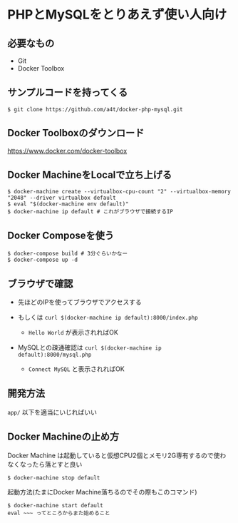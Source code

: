# PHPとMySQLをとりあえず使い人向け

## 必要なもの
- Git
- Docker Toolbox

## サンプルコードを持ってくる
`$ git clone https://github.com/a4t/docker-php-mysql.git`

## Docker Toolboxのダウンロード
https://www.docker.com/docker-toolbox

## Docker MachineをLocalで立ち上げる

```
$ docker-machine create --virtualbox-cpu-count "2" --virtualbox-memory "2048" --driver virtualbox default
$ eval "$(docker-machine env default)"
$ docker-machine ip default # これがブラウザで接続するIP
```

## Docker Composeを使う

```
$ docker-compose build # 3分ぐらいかなー
$ docker-compose up -d
```

## ブラウザで確認
- 先ほどのIPを使ってブラウザでアクセスする

- もしくは `curl $(docker-machine ip default):8000/index.php`
  - `Hello World` が表示されればOK

- MySQLとの疎通確認は `curl $(docker-machine ip default):8000/mysql.php`
  - `Connect MySQL` と表示されればOK

## 開発方法
`app/` 以下を適当にいじればいい

## Docker Machineの止め方
Docker Machine は起動していると仮想CPU2個とメモリ2G専有するので使わなくなったら落とすと良い
```
$ docker-machine stop default
```

起動方法(たまにDocker Machine落ちるのでその際もこのコマンド)
```
$ docker-machine start default
eval ~~~ ってところからまた始めること
```
